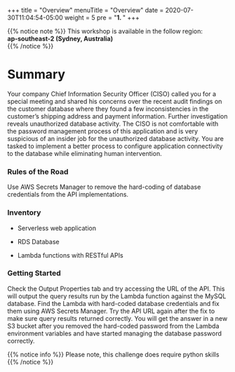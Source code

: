 +++
title = "Overview"
menuTitle = "Overview"
date = 2020-07-30T11:04:54-05:00
weight = 5
pre = "<b>1. </b>"
+++

{{% notice note %}}
This workshop is available in the follow region:   
**ap-southeast-2 (Sydney, Australia)**  
{{% /notice %}}

<h1>Summary</h1>
<p> Your company Chief Information Security Officer (CISO) called you for a special meeting and shared his concerns over the recent audit findings on the customer database where they found a few inconsistencies in the customer’s shipping address and payment
  information. Further investigation reveals unauthorized database activity. The CISO is not comfortable with the password management process of this application and is very suspicious of an insider job for the unauthorized database activity.
  You are tasked to implement a better process to configure application connectivity to the database while eliminating human intervention.</p>
<h3>Rules of the Road</h3>
<p> Use AWS Secrets Manager to remove the hard-coding of database credentials from the API implementations. </p>
<h3>Inventory</h3>
<ul><li>
    <p>Serverless web application</p>
  </li><li>
    <p>RDS Database</p>
  </li><li>
    <p>Lambda functions with RESTful APIs</p>
  </li></ul>
<h3>Getting Started</h3>
<p>Check the Output Properties tab and try accessing the URL of the API. This will output the query results run by the Lambda function against the MySQL database. Find the Lambda with hard-coded database credentials and fix them using AWS Secrets Manager.
  Try the API URL again after the fix to make sure query results returned correctly. You will get the answer in a new S3 bucket after you removed the hard-coded password from the Lambda environment variables and have started managing the database password
  correctly. </p>

{{% notice info %}}
Please note, this challenge does require python skills
{{% /notice %}}